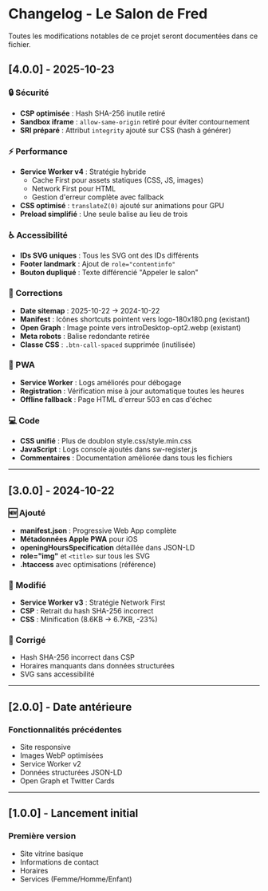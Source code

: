 # Changelog - Le Salon de Fred

Toutes les modifications notables de ce projet seront documentées dans ce fichier.

## [4.0.0] - 2025-10-23

### 🔒 Sécurité
- **CSP optimisée** : Hash SHA-256 inutile retiré
- **Sandbox iframe** : `allow-same-origin` retiré pour éviter contournement
- **SRI préparé** : Attribut `integrity` ajouté sur CSS (hash à générer)

### ⚡ Performance
- **Service Worker v4** : Stratégie hybride
  - Cache First pour assets statiques (CSS, JS, images)
  - Network First pour HTML
  - Gestion d'erreur complète avec fallback
- **CSS optimisé** : `translateZ(0)` ajouté sur animations pour GPU
- **Preload simplifié** : Une seule balise au lieu de trois

### ♿ Accessibilité
- **IDs SVG uniques** : Tous les SVG ont des IDs différents
- **Footer landmark** : Ajout de `role="contentinfo"`
- **Bouton dupliqué** : Texte différencié "Appeler le salon"

### 🐛 Corrections
- **Date sitemap** : 2025-10-22 → 2024-10-22
- **Manifest** : Icônes shortcuts pointent vers logo-180x180.png (existant)
- **Open Graph** : Image pointe vers introDesktop-opt2.webp (existant)
- **Meta robots** : Balise redondante retirée
- **Classe CSS** : `.btn-call-spaced` supprimée (inutilisée)

### 📱 PWA
- **Service Worker** : Logs améliorés pour débogage
- **Registration** : Vérification mise à jour automatique toutes les heures
- **Offline fallback** : Page HTML d'erreur 503 en cas d'échec

### 💻 Code
- **CSS unifié** : Plus de doublon style.css/style.min.css
- **JavaScript** : Logs console ajoutés dans sw-register.js
- **Commentaires** : Documentation améliorée dans tous les fichiers

---

## [3.0.0] - 2024-10-22

### 🆕 Ajouté
- **manifest.json** : Progressive Web App complète
- **Métadonnées Apple PWA** pour iOS
- **openingHoursSpecification** détaillée dans JSON-LD
- **role="img"** et `<title>` sur tous les SVG
- **.htaccess** avec optimisations (référence)

### 🔧 Modifié
- **Service Worker v3** : Stratégie Network First
- **CSP** : Retrait du hash SHA-256 incorrect
- **CSS** : Minification (8.6KB → 6.7KB, -23%)

### 🐛 Corrigé
- Hash SHA-256 incorrect dans CSP
- Horaires manquants dans données structurées
- SVG sans accessibilité

---

## [2.0.0] - Date antérieure

### Fonctionnalités précédentes
- Site responsive
- Images WebP optimisées
- Service Worker v2
- Données structurées JSON-LD
- Open Graph et Twitter Cards

---

## [1.0.0] - Lancement initial

### Première version
- Site vitrine basique
- Informations de contact
- Horaires
- Services (Femme/Homme/Enfant)